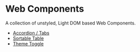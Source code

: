 # Web Components

A collection of unstyled, Light DOM based Web Components.

- [Accordion / Tabs](./accordion-tabs)
- [Sortable Table](./sortable-table)
- [Theme Toggle](./theme-toggle)
